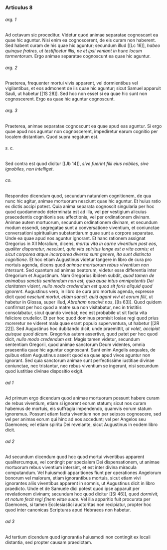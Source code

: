 ### Articulus 8

###### arg. 1
Ad octavum sic proceditur. Videtur quod animae separatae cognoscant ea quae hic aguntur. Nisi enim ea cognoscerent, de eis curam non haberent. Sed habent curam de his quae hic aguntur; secundum illud [[Lc 16]], *habeo quinque fratres, ut testificetur illis, ne et ipsi veniant in hunc locum tormentorum*. Ergo animae separatae cognoscunt ea quae hic aguntur.

###### arg. 2
Praeterea, frequenter mortui vivis apparent, vel dormientibus vel vigilantibus, et eos admonent de iis quae hic aguntur; sicut Samuel apparuit Sauli, ut habetur [[1S 28]]. Sed hoc non esset si ea quae hic sunt non cognoscerent. Ergo ea quae hic aguntur cognoscunt.

###### arg. 3
Praeterea, animae separatae cognoscunt ea quae apud eas aguntur. Si ergo quae apud nos aguntur non cognoscerent, impediretur earum cognitio per localem distantiam. Quod supra negatum est.

###### s. c.
Sed contra est quod dicitur [[Jb 14]], *sive fuerint filii eius nobiles, sive ignobiles, non intelliget*.

###### co.
Respondeo dicendum quod, secundum naturalem cognitionem, de qua nunc hic agitur, animae mortuorum nesciunt quae hic aguntur. Et huius ratio ex dictis accipi potest. Quia anima separata cognoscit singularia per hoc quod quodammodo determinata est ad illa, vel per vestigium alicuius praecedentis cognitionis seu affectionis, vel per ordinationem divinam. Animae autem mortuorum, secundum ordinationem divinam, et secundum modum essendi, segregatae sunt a conversatione viventium, et coniunctae conversationi spiritualium substantiarum quae sunt a corpore separatae. Unde ea quae apud nos aguntur ignorant. Et hanc rationem assignat Gregorius in XII Moralium, dicens, *mortui vita in carne viventium post eos, qualiter disponatur, nesciunt, quia vita spiritus longe est a vita carnis; et sicut corporea atque incorporea diversa sunt genere, ita sunt distincta cognitione*. Et hoc etiam Augustinus videtur tangere in libro de cura pro mortuis agenda, dicens quod *animae mortuorum rebus viventium non intersunt*. Sed quantum ad animas beatorum, videtur esse differentia inter Gregorium et Augustinum. Nam Gregorius ibidem subdit, *quod tamen de animabus sanctis sentiendum non est, quia quae intus omnipotentis Dei claritatem vident, nullo modo credendum est quod sit foris aliquid quod ignorent*. Augustinus vero, in libro de cura pro mortuis agenda, expresse dicit quod *nesciunt mortui, etiam sancti, quid agant vivi et eorum filii*, ut habetur in Glossa, super illud, *Abraham nescivit nos*, [[Is 63]]. Quod quidem confirmat per hoc quod a matre sua non visitabatur, nec in tristitiis consolabatur, sicut quando vivebat; nec est probabile ut sit facta vita feliciore crudelior. Et per hoc quod dominus promisit Iosiae regi quod prius moreretur ne videret mala quae erant populo superventura, ut habetur [[2R 22]]. Sed Augustinus hoc dubitando dicit, unde praemittit, *ut volet, accipiat quisque quod dicam*. Gregorius autem assertive, quod patet per hoc quod dicit, *nullo modo credendum est*. Magis tamen videtur, secundum sententiam Gregorii, quod animae sanctorum Deum videntes, omnia praesentia quae hic aguntur cognoscant. Sunt enim Angelis aequales, de quibus etiam Augustinus asserit quod ea quae apud vivos aguntur non ignorant. Sed quia sanctorum animae sunt perfectissime iustitiae divinae coniunctae, nec tristantur, nec rebus viventium se ingerunt, nisi secundum quod iustitiae divinae dispositio exigit.

###### ad 1
Ad primum ergo dicendum quod animae mortuorum possunt habere curam de rebus viventium, etiam si ignorent eorum statum; sicut nos curam habemus de mortuis, eis suffragia impendendo, quamvis eorum statum ignoremus. Possunt etiam facta viventium non per seipsos cognoscere, sed vel per animas eorum qui hinc ad eos accedunt; vel per Angelos seu Daemones; vel etiam spiritu Dei revelante, sicut Augustinus in eodem libro dicit.

###### ad 2
Ad secundum dicendum quod hoc quod mortui viventibus apparent qualitercumque, vel contingit per specialem Dei dispensationem, ut animae mortuorum rebus viventium intersint, et est inter divina miracula computandum. Vel huiusmodi apparitiones fiunt per operationes Angelorum bonorum vel malorum, etiam ignorantibus mortuis, sicut etiam vivi ignorantes aliis viventibus apparent in somnis, ut Augustinus dicit in libro praedicto. Unde et de Samuele dici potest quod ipse apparuit per revelationem divinam; secundum hoc quod dicitur [[Si 46]], quod *dormivit, et notum fecit regi finem vitae suae*. Vel illa apparitio fuit procurata per Daemones, si tamen Ecclesiastici auctoritas non recipiatur, propter hoc quod inter canonicas Scripturas apud Hebraeos non habetur.

###### ad 3
Ad tertium dicendum quod ignorantia huiusmodi non contingit ex locali distantia, sed propter causam praedictam.

